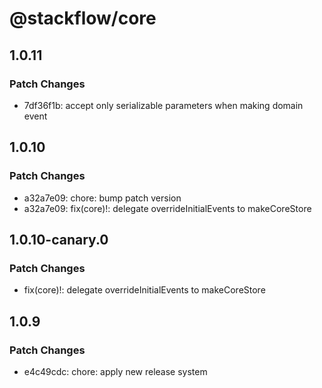 # @stackflow/core

## 1.0.11

### Patch Changes

- 7df36f1b: accept only serializable parameters when making domain event

## 1.0.10

### Patch Changes

- a32a7e09: chore: bump patch version
- a32a7e09: fix(core)!: delegate overrideInitialEvents to makeCoreStore

## 1.0.10-canary.0

### Patch Changes

- fix(core)!: delegate overrideInitialEvents to makeCoreStore

## 1.0.9

### Patch Changes

- e4c49cdc: chore: apply new release system

